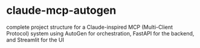 # claude-mcp-autogen
 complete project structure for a Claude-inspired MCP (Multi-Client Protocol) system using AutoGen for orchestration, FastAPI for the backend, and Streamlit for the UI
